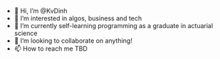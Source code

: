 - 👋 Hi, I’m @KvDinh
- 👀 I’m interested in algos, business and tech
- 🌱 I’m currently self-learning programming as a graduate in actuarial science
- 💞️ I’m looking to collaborate on anything!
- 📫 How to reach me TBD

<!---
KvDinh/KvDinh is a ✨ special ✨ repository because its `README.md` (this file) appears on your GitHub profile.
You can click the Preview link to take a look at your changes.
--->
